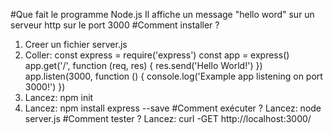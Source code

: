 #Que fait le programme Node.js
Il affiche un message "hello word" sur un serveur http sur le port 3000
#Comment installer ?
1. Creer un fichier server.js
2. Coller: const express = require('express') const app = express()  app.get('/', function (req, res) {   res.send('Hello World!') })  app.listen(3000, function () {   console.log('Example app listening on port 3000!') }) 
3. Lancez: npm init
4. Lancez: npm install express --save
#Comment exécuter ?
Lancez: node server.js
#Comment tester ?
Lancez: curl -GET http://localhost:3000/
